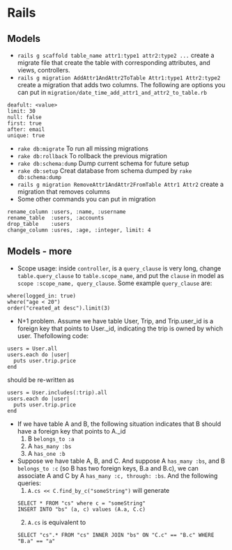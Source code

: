 # Rails

## Models
* ``rails g scaffold table_name attr1:type1 attr2:type2 ...``
create a migrate file that create the table with corresponding attributes, and views, controllers.
* ``rails g migration AddAttr1AndAttr2ToTable Attr1:type1 Attr2:type2``
create a migration that adds two columns. The following are options you can put in `migration/date_time_add_attr1_and_attr2_to_table.rb`

```
deafult: <value>
limit: 30
null: false
first: true
after: email
unique: true
```
* ``rake db:migrate``
To run all missing migrations
* ``rake db:rollback``
To rollback the previous migration
* ``rake db:schema:dump``
Dump current schema for future setup
* ``rake db:setup``
Creat database from schema dumped by ``rake db:schema:dump``
* ``rails g migration RemoveAttr1AndAttr2FromTable Attr1 Attr2``
create a migration that removes columns
* Some other commands you can put in migration
```
rename_column :users, :name, :username
rename_table  :users, :accounts
drop_table    :users
change_column :usres, :age, :integer, limit: 4
```

## Models - more
* Scope usage: inside `controller`, is a `query_clause` is very long,  change `table.query_clause` to `table.scope_name`, and put the `clause` in model as `scope :scope_name, query_clause`. Some example `query_clause` are:
```
where(logged_in: true)
where("age < 20")
order("created_at desc").limit(3)
```
* N+1 problem. Assume we have table User, Trip, and Trip.user_id is a foreign key that points to User._id, indicating the trip is owned by which user. Thefollowing code:
```
users = User.all
users.each do |user|
  puts user.trip.price
end
```
should be re-written as
```
users = User.includes(:trip).all
users.each do |user|
  puts user.trip.price
end
```
* If we have table A and B, the following situation indicates that B should have a foreign key that points to A._id
  1. B `belongs_to :a`
  2. A `has_many :bs`
  3. A `has_one :b`
* Suppose we have table A, B, and C. And suppose A `has_many :bs`, and B `belongs_to :c` (so B has two foreign keys, B.a and B.c), we can associate A and C by A `has_many :c, through: :bs`. And the following queries:
  1. `A.cs << C.find_by_c("someString")` will generate
  ```
  SELECT * FROM "cs" where c = "someString"
  INSERT INTO "bs" (a, c) values (A.a, C.c)
  ```
  2. `A.cs` is equivalent to
  ```
  SELECT "cs".* FROM "cs" INNER JOIN "bs" ON "C.c" == "B.c" WHERE "B.a" == "a"
  ```
